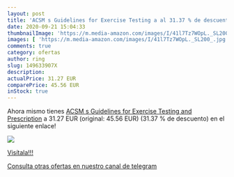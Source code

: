 ```yaml
---
layout: post
title: 'ACSM s Guidelines for Exercise Testing a al 31.37 % de descuento'
date: 2020-09-21 15:04:33
thumbnailImage: 'https://m.media-amazon.com/images/I/41l7Tz7WOpL._SL200_.jpg'
images: [ 'https://m.media-amazon.com/images/I/41l7Tz7WOpL._SL200_.jpg' ]
comments: true
category: ofertas
author: ring
slug: 149633907X
description:
actualPrice: 31.27 EUR
comparePrice: 45.56 EUR
inStock: true
---
```


Ahora mismo tienes [ACSM s Guidelines for Exercise Testing and Prescription](https://www.amazon.com/dp/149633907X/?tag=redken08-20) a 31.27 EUR (original: 45.56 EUR) (31.37 %  de descuento) en el siguiente enlace!

[![](https://m.media-amazon.com/images/I/41l7Tz7WOpL._SL200_.jpg)](https://www.amazon.com/dp/149633907X/?tag=redken08-20)

[Visítala!!!](https://www.amazon.com/dp/149633907X/?tag=redken08-20)

[Consulta otras ofertas en nuestro canal de telegram](https://t.me/s/ofertas25)
